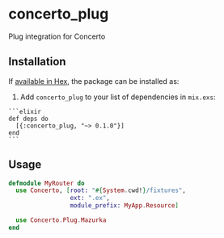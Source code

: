 # concerto_plug

Plug integration for Concerto

## Installation

If [available in Hex](https://hex.pm/docs/publish), the package can be installed as:

  1. Add `concerto_plug` to your list of dependencies in `mix.exs`:

    ```elixir
    def deps do
      [{:concerto_plug, "~> 0.1.0"}]
    end
    ```

## Usage

```elixir
defmodule MyRouter do
  use Concerto, [root: "#{System.cwd!}/fixtures",
                 ext: ".ex",
                 module_prefix: MyApp.Resource]

  use Concerto.Plug.Mazurka
end
```

